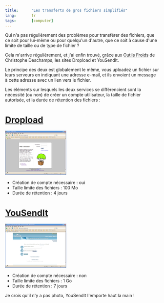 ```yaml
---
title:      "Les transferts de gros fichiers simplifiés"
lang:       fr
tags:       [computer]
---
```


Qui n'a pas régulièrement des problèmes pour transférer des fichiers, que ce soit pour lui-même ou pour quelqu'un d'autre, que ce soit à cause d'une limite de taille ou de type de fichier ?

Cela m'arrive régulièrement, et j'ai enfin trouvé, grâce aux [Outils Froids](http://outilsfroids.joueb.com/) de Christophe Deschamps, les sites Dropload et YouSendIt.

Le principe des deux est globalement le même, vous uploadez un fichier sur leurs serveurs en indiquant une adresse e-mail, et ils envoient un message à cette adresse avec un lien vers le fichier.

Les éléments sur lesquels les deux services se différencient sont la nécessité (ou non) de créer un compte utilisateur, la taille de fichier autorisée, et la durée de rétention des fichiers :

# [Dropload](http://www.dropload.com/)

![](dropload.png)

- Création de compte nécessaire : oui
- Taille limite des fichiers : 100 Mo
- Durée de rétention : 4 jours

# [YouSendIt](http://www.yousendit.com/)

![](yousendit.png)

- Création de compte nécessaire : non
- Taille limite des fichiers : 1 Go
- Durée de rétention : 7 jours

Je crois qu'il n'y a pas photo, YouSendIt l'emporte haut la main !
